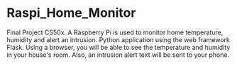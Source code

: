 # Raspi_Home_Monitor
Final Project CS50x.
 A Raspberry Pi is used to monitor home temperature, humidity and alert an intrusion.  Python application using the web framework Flask.  Using a browser, you will be able to see the temperature and humidity in your house's room.
Also, an intrusion alert text will be sent to your phone.  
